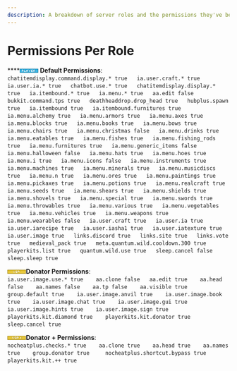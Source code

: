 ```yaml
---
description: A breakdown of server roles and the permissions they've been granted.
---
```


# Permissions Per Role

\*\*\*\*![](.gitbook/assets/player.png) **Default Permissions**:  
`chatitemdisplay.command.display.* true  
ia.user.craft.* true  
ia.user.ia.* true  
chatbot.use.* true  
chatitemdisplay.display.* true  
ia.itembound.* true  
ia.menu.* true  
aa.edit false  
bukkit.command.tps true  
deathheaddrop.drop_head true  
hubplus.spawn true  
ia.itembound true  
ia.itembound.furnitures true  
ia.menu.alchemy true  
ia.menu.armors true  
ia.menu.axes true  
ia.menu.blocks true  
ia.menu.books true  
ia.menu.bows true  
ia.menu.chairs true  
ia.menu.christmas false  
ia.menu.drinks true  
ia.menu.eatables true  
ia.menu.fishes true  
ia.menu.fishing_rods true  
ia.menu.furnitures true  
ia.menu.generic_items false  
ia.menu.halloween false  
ia.menu.hats true  
ia.menu.hoes true  
ia.menu.i true  
ia.menu.icons false  
ia.menu.instruments true  
ia.menu.machines true  
ia.menu.minerals true  
ia.menu.musicdiscs true  
ia.menu.n true  
ia.menu.ores true  
ia.menu.paintings true  
ia.menu.pickaxes true  
ia.menu.potions true  
ia.menu.realcraft true  
ia.menu.seeds true  
ia.menu.shears true  
ia.menu.shields true  
ia.menu.shovels true  
ia.menu.special true  
ia.menu.swords true  
ia.menu.throwables true  
ia.menu.various true  
ia.menu.vegetables true  
ia.menu.vehicles true  
ia.menu.weapons true  
ia.menu.wearables false  
ia.user.craft true  
ia.user.ia true  
ia.user.iarecipe true  
ia.user.iasha1 true  
ia.user.iatexture true  
ia.user.image true  
links.discord true  
links.site true  
links.vote true  
medieval_pack true  
meta.quantum.wild.cooldown.300 true  
playerkits.list true  
quantum.wild.use true  
sleep.cancel false  
sleep.sleep true`

![](.gitbook/assets/vip.png)**Donator Permissions**:  
`ia.user.image.use.* true   
aa.clone false  
aa.edit true   
aa.head false   
aa.names false   
aa.tp false   
aa.visible true   
group.default true   
ia.user.image.anvil true   
ia.user.image.book true   
ia.user.image.chat true   
ia.user.image.gui true   
ia.user.image.hints true   
ia.user.image.sign true    
playerkits.kit.diamond true   
playerkits.kit.donator true   
sleep.cancel true` 

![](.gitbook/assets/vipplus.png)**Donator + Permissions**:  
`nocheatplus.checks.* true   
aa.clone true   
aa.head true   
aa.names true   
group.donator true    
nocheatplus.shortcut.bypass true   
playerkits.kit.++ true` 

